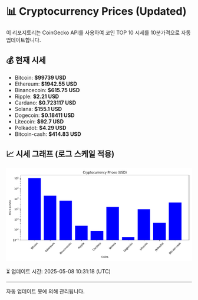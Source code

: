 
# 📊 Cryptocurrency Prices (Updated)

이 리포지토리는 CoinGecko API를 사용하여 코인 TOP 10 시세를 10분가격으로 자동 업데이트합니다.

## 💰 현재 시세
- Bitcoin: **$99739 USD**
- Ethereum: **$1942.55 USD**
- Binancecoin: **$615.75 USD**
- Ripple: **$2.21 USD**
- Cardano: **$0.723117 USD**
- Solana: **$155.1 USD**
- Dogecoin: **$0.18411 USD**
- Litecoin: **$92.7 USD**
- Polkadot: **$4.29 USD**
- Bitcoin-cash: **$414.83 USD**

## 📈 시세 그래프 (로그 스케일 적용)
![Crypto Prices](crypto_prices.png)

⏳ 업데이트 시간: 2025-05-08 10:31:18 (UTC)

---
자동 업데이트 봇에 의해 관리됩니다.
